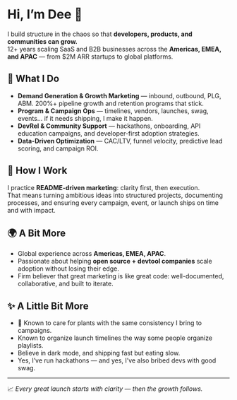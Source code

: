 # Hi, I’m Dee 👋

I build structure in the chaos so that **developers, products, and communities can grow.**  
12+ years scaling SaaS and B2B businesses across the **Americas, EMEA, and APAC** — from $2M ARR startups to global platforms.  

## 🚀 What I Do
- **Demand Generation & Growth Marketing** — inbound, outbound, PLG, ABM. 200%+ pipeline growth and retention programs that stick.  
- **Program & Campaign Ops** — timelines, vendors, launches, swag, events… if it needs shipping, I make it happen.  
- **DevRel & Community Support** — hackathons, onboarding, API education campaigns, and developer-first adoption strategies.  
- **Data-Driven Optimization** — CAC/LTV, funnel velocity, predictive lead scoring, and campaign ROI.  

## 🤝 How I Work
I practice **README-driven marketing**: clarity first, then execution.  
That means turning ambitious ideas into structured projects, documenting processes, and ensuring every campaign, event, or launch ships on time and with impact.  

## 🌍 A Bit More
- Global experience across **Americas, EMEA, APAC**.  
- Passionate about helping **open source + devtool companies** scale adoption without losing their edge.  
- Firm believer that great marketing is like great code: well-documented, collaborative, and built to iterate.  

## ✨ A Little Bit More
- 🌱 Known to care for plants with the same consistency I bring to campaigns.  
- Known to organize launch timelines the way some people organize playlists.  
- Believe in dark mode, and shipping fast but eating slow.  
- Yes, I’ve run hackathons — and yes, I’ve also bribed devs with good swag.  

---
📈 *Every great launch starts with clarity — then the growth follows.*  



<!--
**OpenSourceDee/OpenSourceDee** is a ✨ _special_ ✨ repository because its `README.md` (this file) appears on your GitHub profile.

Here are some ideas to get you started:

- 🔭 I’m currently working on ...
- 🌱 I’m currently learning ...
- 👯 I’m looking to collaborate on ...
- 🤔 I’m looking for help with ...
- 💬 Ask me about ...
- 📫 How to reach me: ...
- 😄 Pronouns: ...
- ⚡ Fun fact: ...
-->
